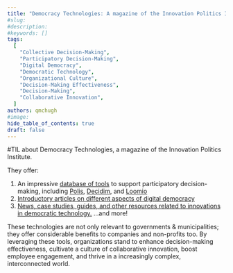```yaml
---
title: "Democracy Technologies: A magazine of the Innovation Politics Institute"
#slug:
#description:
#keywords: []
tags:
  [
    "Collective Decision-Making",
    "Participatory Decision-Making",
    "Digital Democracy",
    "Democratic Technology",
    "Organizational Culture",
    "Decision-Making Effectiveness",
    "Decision-Making",
    "Collaborative Innovation",
  ]
authors: qmchugh
#image:
hide_table_of_contents: true
draft: false
---
```


#TIL about Democracy Technologies, a magazine of the Innovation Politics Institute.

They offer:

1. An impressive [database of tools](https://democracy-technologies.org/database/) to support participatory decision-making, including [Polis](https://democracy-technologies.org/product/polis/), [Decidim](https://democracy-technologies.org/product/decidim/), and [Loomio](https://democracy-technologies.org/product/loomio/)
2. [Introductory articles on different aspects of digital democracy](https://democracy-technologies.org/getting-started/)
3. [News, case studies, guides, and other resources related to innovations in democratic technology.](https://democracy-technologies.org/industry-news/)
   ...and more!

These technologies are not only relevant to governments & municipalities; they offer considerable benefits to companies and non-profits too. By leveraging these tools, organizations stand to enhance decision-making effectiveness, cultivate a culture of collaborative innovation, boost employee engagement, and thrive in a increasingly complex, interconnected world.
